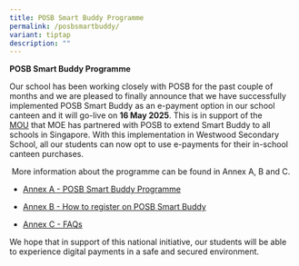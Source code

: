```yaml
---
title: POSB Smart Buddy Programme
permalink: /posbsmartbuddy/
variant: tiptap
description: ""
---
```

<p><strong>POSB Smart Buddy Programme</strong>
</p>
<p>Our school has been working closely with POSB for the past couple of months
and we are pleased to finally announce that we have successfully implemented
POSB Smart Buddy as an e-payment option in our school canteen and it will
go-live on <strong>16 May 2025</strong>. This is in support of the&nbsp;
<a href="https://www.moe.gov.sg/news/press-releases/20220413-dbs-posb-and-moe-partner-to-broaden-access-to-digital-payments-in-schools" rel="noopener noreferrer nofollow" target="_blank">MOU</a>&nbsp;that MOE has partnered with POSB to extend Smart Buddy to
all schools in Singapore. With this implementation in Westwood Secondary
School, all our students can now opt to use e-payments for their in-school
canteen purchases.&nbsp;</p>
<p>&nbsp;More information about the programme can be found in Annex A, B
and C.</p>
<ul data-tight="true" class="tight">
<li>
<p><a href="https://www.westwoodsec.moe.edu.sg/files/annexaposb.pdf" rel="noopener nofollow" target="_blank">Annex A - POSB Smart Buddy Programme</a>
</p>
</li>
<li>
<p><a href="https://www.westwoodsec.moe.edu.sg/files/annexb.pdf" rel="noopener nofollow" target="_blank">Annex B - How to register on POSB Smart Buddy</a>
</p>
</li>
<li>
<p><a href="https://www.westwoodsec.moe.edu.sg/files/annexc.pdf" rel="noopener nofollow" target="_blank">Annex C - FAQs</a>
</p>
</li>
</ul>
<p>We hope that in support of this national initiative, our students will
be able to experience digital payments in a safe and secured environment.</p>